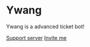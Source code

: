 # Ywang

Ywang is a advanced ticket bot!



[Support server](https://discord.gg/hhgg8FtXma)
[Invite me](https://discord.com/api/oauth2/authorize?client_id=728356164546461857&permissions=0&scope=bot)
